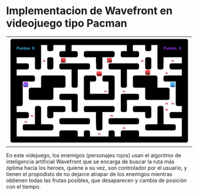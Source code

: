 # Implementacion de Wavefront en videojuego tipo Pacman

<table style="width:100">
<tr>
    <td><img src="https://github.com/Alvarhito/Implementacion-de-algoritmos-de-inteligencia-artificial-wavefront-en-juegos-de-arcade/blob/master/WhatsApp%20Image%202019-11-27%20at%208.11.07%20PM.jpeg"</td>
                     
 </tr>
 </table>
 
En este videjuego, los enemigos (personajes rojos) usan el algoritmo de inteligencia artificial Wavefront que se encarga de buscar la ruta más óptima hacia los heroes, quiene a su vez, son controlador por el usuario, y tienen el propodisto de no dejarce atrapar de los enemigos mientras obtienen todas las frutas posibles, que desaparecen y cambia de posición con el tiempo.
